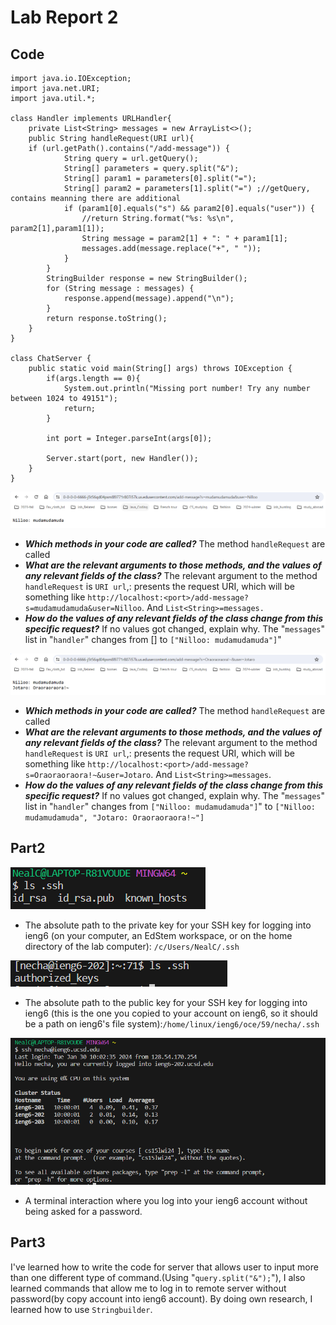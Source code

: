 # Lab Report 2
## Code 
```
import java.io.IOException;
import java.net.URI;
import java.util.*;

class Handler implements URLHandler{
    private List<String> messages = new ArrayList<>();
	public String handleRequest(URI url){
	if (url.getPath().contains("/add-message")) {
            String query = url.getQuery();
            String[] parameters = query.split("&");
            String[] param1 = parameters[0].split("=");
            String[] param2 = parameters[1].split("=") ;//getQuery, contains meanning there are additional
            if (param1[0].equals("s") && param2[0].equals("user")) {
                //return String.format("%s: %s\n", param2[1],param1[1]);
                String message = param2[1] + ": " + param1[1];
                messages.add(message.replace("+", " "));
            }
        }
        StringBuilder response = new StringBuilder();
        for (String message : messages) {
            response.append(message).append("\n");
        }
        return response.toString();
	}
}

class ChatServer {
    public static void main(String[] args) throws IOException {
        if(args.length == 0){
            System.out.println("Missing port number! Try any number between 1024 to 49151");
            return;
        }

        int port = Integer.parseInt(args[0]);

        Server.start(port, new Handler());
    }
}
```

![Image](1.png)
- ***Which methods in your code are called?*** The method `handleRequest` are called
- ***What are the relevant arguments to those methods, and the values of any relevant fields of the class?*** The relevant argument to the method `handleRequest` is `URI url`,: presents the request URI, which will be something like
  `http://localhost:<port>/add-message?s=mudamudamuda&user=Nilloo`. And `List<String>=messages.`
- ***How do the values of any relevant fields of the class change from this specific request?*** If no values got changed, explain why. The "`messages`" list in "`handler`" changes from [] to `["Nilloo: mudamudamuda"]`"

![Image](2.png)
- ***Which methods in your code are called?*** The method `handleRequest` are called
- ***What are the relevant arguments to those methods, and the values of any relevant fields of the class?*** The relevant argument to the method `handleRequest` is `URI url`,: presents the request URI, which will be something like
  `http://localhost:<port>/add-message?s=Oraoraoraora!~&user=Jotaro`. And `List<String>=messages`.
- ***How do the values of any relevant fields of the class change from this specific request?*** If no values got changed, explain why. The "`messages`" list in "`handler`" changes from `["Nilloo: mudamudamuda"]`" to `["Nilloo: mudamudamuda", "Jotaro: Oraoraoraora!~"]`


## Part2
![Image](3.png)
- The absolute path to the private key for your SSH key for logging into ieng6 (on your computer, an EdStem workspace, or on the home directory of the lab computer): `/c/Users/NealC/.ssh`

![Image](4.png)
- The absolute path to the public key for your SSH key for logging into ieng6 (this is the one you copied to your account on ieng6, so it should be a path on ieng6's file system):`/home/linux/ieng6/oce/59/necha/.ssh`

![Image](5.png)
- A terminal interaction where you log into your ieng6 account without being asked for a password.

## Part3
I've learned how to write the code for server that allows user to input more than one different type of command.(Using "`query.split("&");`"), I also learned commands that allow me to log in to remote server without password(by copy account into ieng6 account). By doing own research, I learned how to use `Stringbuilder`.


